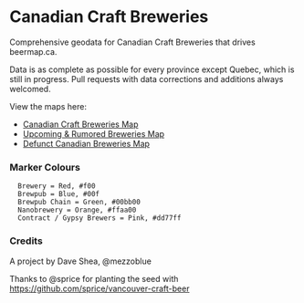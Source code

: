 Canadian Craft Breweries
========================

Comprehensive geodata for Canadian Craft Breweries that drives beermap.ca.

Data is as complete as possible for every province except Quebec, which is still in progress. Pull requests with data corrections and additions always welcomed.

View the maps here:

* [Canadian Craft Breweries Map](https://github.com/mezzoblue/canadian-craft-breweries/blob/master/canadian-craft-breweries.geojson)
* [Upcoming & Rumored Breweries Map](https://github.com/mezzoblue/canadian-craft-breweries/blob/master/upcoming-rumoured.geojson)
* [Defunct Canadian Breweries Map](https://github.com/mezzoblue/canadian-craft-breweries/blob/master/defunct.geojson)

### Marker Colours

```
  Brewery = Red, #f00
  Brewpub = Blue, #00f
  Brewpub Chain = Green, #00bb00
  Nanobrewery = Orange, #ffaa00
  Contract / Gypsy Brewers = Pink, #dd77ff  
```

### Credits

A project by Dave Shea, @mezzoblue

Thanks to @sprice for planting the seed with https://github.com/sprice/vancouver-craft-beer
